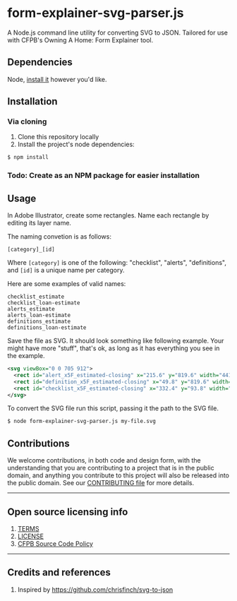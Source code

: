 # form-explainer-svg-parser.js

A Node.js command line utility for converting SVG to JSON.
Tailored for use with CFPB's Owning A Home: Form Explainer tool.

## Dependencies

Node, [install it](http://nodejs.org/) however you'd like.

## Installation

### Via cloning

1. Clone this repository locally
2. Install the project's node dependencies:
  ```bash
  $ npm install
  ```

### Todo: Create as an NPM package for easier installation

## Usage

In Adobe Illustrator, create some rectangles.
Name each rectangle by editing its layer name.

The naming convetion is as follows:

`[category]_[id]`

Where `[category]` is one of the following: "checklist", "alerts", "definitions",
and `[id]` is a unique name per category.

Here are some examples of valid names:

```
checklist_estimate
checklist_loan-estimate
alerts_estimate
alerts_loan-estimate
definitions_estimate
definitions_loan-estimate
```

Save the file as SVG.
It should look something like following example.
Your might have more "stuff", that's ok, as long as it has everything you see
in the example.

```svg
<svg viewBox="0 0 705 912">
  <rect id="alert_x5F_estimated-closing" x="215.6" y="819.6" width="441.3" height="40.9"/>
  <rect id="definition_x5F_estimated-closing" x="49.8" y="819.6" width="164.7" height="40.9"/>
  <rect id="checklist_x5F_estimated-closing" x="332.4" y="93.8" width="334.5" height="57.9"/>
</svg>
```

To convert the SVG file run this script, passing it the path to the SVG file.

```bash
$ node form-explainer-svg-parser.js my-file.svg
```

## Contributions
We welcome contributions, in both code and design form, with the understanding that you are contributing to a project that is in the public domain, and anything you contribute to this project will also be released into the public domain. See our [CONTRIBUTING file](CONTRIBUTING.md) for more details.

----

## Open source licensing info
1. [TERMS](TERMS.md)
2. [LICENSE](LICENSE)
3. [CFPB Source Code Policy](https://github.com/cfpb/source-code-policy/)

----

## Credits and references

1. Inspired by <https://github.com/chrisfinch/svg-to-json>

